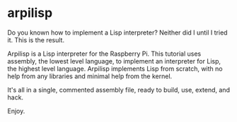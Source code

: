 # arpilisp

Do you known how to implement a Lisp interpreter? Neither did I until I tried it. This is the result.

Arpilisp is a Lisp interpreter for the Raspberry Pi. This tutorial uses assembly, the lowest level language, to implement an interpreter for Lisp, the highest level language.  Arpilisp implements Lisp from scratch, with no help from any libraries and minimal help from the kernel.

It's all in a single, commented assembly file, ready to build, use, extend, and hack.

Enjoy.